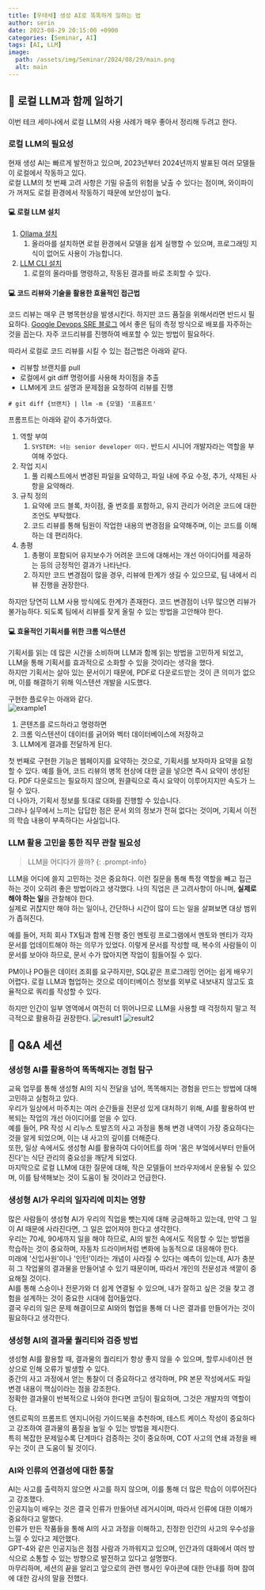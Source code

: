 ```yaml
---
title: [우테세] 생성 AI로 똑똑하게 일하는 법
author: serin
date: 2023-08-29 20:15:00 +0900
categories: [Seminar, AI]
tags: [AI, LLM]
image:
  path: /assets/img/Seminar/2024/08/29/main.png
  alt: main
---
```


## 🔧 로컬 LLM과 함께 일하기
이번 테크 세미나에서 로컬 LLM의 사용 사례가 매우 좋아서 정리해 두려고 한다.

### 로컬 LLM의 필요성
현재 생성 AI는 빠르게 발전하고 있으며, 2023년부터 2024년까지 발표된 여러 모델들이 로컬에서 작동하고 있다.  
로컬 LLM의 첫 번째 고려 사항은 기밀 유출의 위험을 낮출 수 있다는 점이며, 와이파이가 꺼져도 로컬 환경에서 작동하기 때문에 보안성이 높다.


#### 💻 로컬 LLM 설치
1. [Ollama 설치](https://ollama.com/download)
   1. 올라마를 설치하면 로컬 환경에서 모델을 쉽게 실행할 수 있으며, 프로그래밍 지식이 없어도 사용이 가능합니다.
2. [LLM CLI 설치](https://github.com/simonw/llm)
   1. 로컬의 올라마를 명령하고, 작동된 결과를 바로 조회할 수 있다.


#### ️💻 코드 리뷰와 기술을 활용한 효율적인 접근법

코드 리뷰는 매우 큰 병목현상을 발생시킨다. 하지만 코드 품질을 위해서라면 반드시 필요하다. 
[Google Devops SRE 블로그](https://cloud.google.com/blog/products/devops-sre/dora-2022-accelerate-state-of-devops-report-now-out?hl=en) 에서 좋은 팀의 측정 방식으로 배포를 자주하는 것을 꼽는다. 자주 코드리뷰를 진행하여 배포할 수 있는 방법이 필요하다.  

따라서 로컬로 코드 리뷰를 시킬 수 있는 접근법은 아래와 같다.  
- 리뷰할 브랜치를 pull
- 로컬에서 git diff 명령어를 사용해 차이점을 추출
- LLM에게 코드 설명과 문제점을 요청하여 리뷰를 진행

```cli
# git diff {브랜치} | llm -m {모델} '프롬프트'
```

프롬프트는 아래와 같이 추가하였다.  

1. 역할 부여
   1. `SYSTEM: 너는 senior developer 이다.` 반드시 시니어 개발자라는 역할을 부여해 주었다.
2. 작업 지시
   1. 풀 리퀘스트에서 변경된 파일을 요약하고, 파일 내에 주요 수정, 추가, 삭제된 사항을 요약해라.
3. 규칙 정의
   1. 요약에 코드 블록, 차이점, 줄 번호를 포함하고, 유지 관리가 어려운 코드에 대한 조언도 부탁했다.
   2. 코드 리뷰를 통해 팀원이 작업한 내용의 변경점을 요약해주며, 이는 코드를 이해하는 데 편리하다.
4. 총평
   1. 총평이 포함되어 유지보수가 어려운 코드에 대해서는 개선 아이디어를 제공하는 등의 긍정적인 결과가 나타난다.
   2. 하지만 코드 변경점이 많을 경우, 리뷰에 한계가 생길 수 있으므로, 팀 내에서 리뷰 진행을 권장한다.

하지만 당연히 LLM 사용 방식에도 한계가 존재한다. 코드 변경점이 너무 많으면 리뷰가 불가능하다. 되도록 팀에서 리뷰를 잦게 올릴 수 있는 방법을 고안해야 한다.  

#### ️💻 효율적인 기획서를 위한 크롬 익스텐션
기획서를 읽는 데 많은 시간을 소비하며 LLM과 함께 읽는 방법을 고민하게 되었고, LLM을 통해 기획서를 효과적으로 소화할 수 있을 것이라는 생각을 했다.  
하지만 기획서는 살아 있는 문서이기 때문에, PDF로 다운로드받는 것이 큰 의미가 없으며, 이를 해결하기 위해 익스텐션 개발을 시도했다.  

구현한 플로우는 아래와 같다.  
![example1](/assets/img/Seminar/2024/08/29/example1.png)

1. 콘텐츠를 로드하라고 명령하면
2. 크롬 익스텐션이 데이터를 긁어와 벡터 데이터베이스에 저장하고
3. LLM에게 결과를 전달하게 된다.

첫 번째로 구현한 기능은 웹페이지를 요약하는 것으로, 기획서를 보자마자 요약을 요청할 수 있다. 예를 들어, 코드 리뷰의 병목 현상에 대한 글을 넣으면 즉시 요약이 생성된다.
PDF 다운로드는 필요하지 않으며, 원클릭으로 즉시 요약이 이루어지지만 속도가 느릴 수 있다.  
더 나아가, 기획서 정보를 토대로 대화를 진행할 수 있습니다.  
그러나 실무에서 느끼는 답답한 점은 문서 외의 정보가 전혀 없다는 것이며, 기획서 이전의 학습 내용이 부족하다는 사실입니다.

### LLM 활용 고민을 통한 직무 관찰 필요성

> LLM을 어디다가 쓸까?
{: .prompt-info}

LLM을 어디에 쓸지 고민하는 것은 중요하다. 이런 질문을 통해 특정 역할을 빼고 접근하는 것이 오히려 좋은 방법이라고 생각했다. 나의 직업은 큰 고려사항이 아니며, **실제로 해야 하는 일**을 관찰해야 한다.  
실제로 귀찮지만 해야 하는 일이나, 간단하나 시간이 많이 드는 일을 살펴보면 대상 범위가 좁혀진다.  

예를 들어, 저희 회사 TX팀과 함께 진행 중인 멘토링 프로그램에서 멘토와 멘티가 각자 문서를 업데이트해야 하는 의무가 있었다. 이렇게 문서를 작성할 때, 복수의 사람들이 이 문서를 보아야 하므로, 문서 수가 많아지면 작업이 힘들어질 수 있다.

PM이나 PO들은 데이터 조회를 요구하지만, SQL같은 프로그래밍 언어는 쉽게 배우기 어렵다. 로컬 LLM과 협업하는 것으로 데이터베이스 정보를 외부로 내보내지 않고도 효율적으로 쿼리를 작성할 수 있다.  

하지만 인간이 일부 영역에서 여전히 더 뛰어나므로 LLM을 사용할 때 걱정하지 말고 적극적으로 활용하길 권장한다.
![result1](/assets/img/Seminar/2024/08/29/result1.png)
![result2](/assets/img/Seminar/2024/08/29/result2.png)

## 🤖 Q&A 세션
### 생성형 AI를 활용하여 똑똑해지는 경험 탐구

교육 업무를 통해 생성형 AI의 지식 전달을 넘어, 똑똑해지는 경험을 만드는 방법에 대해 고민하고 실험하고 있다.  
우리가 일상에서 마주치는 여러 순간들을 전문성 있게 대처하기 위해, AI를 활용하여 반복되는 작업의 개선 아이디어를 얻을 수 있다.  
예를 들어, PR 작성 시 리누스 토발즈의 사고 과정을 통해 변경 내역이 가장 중요하다는 것을 알게 되었으며, 이는 내 사고의 깊이를 더해준다.  
또한, 일상 속에서도 생성형 AI를 활용하여 다이어트를 하며 '몸은 부엌에서부터 만들어진다'는 식단 관리의 중요성을 깨닫게 되었다.  
마지막으로 로컬 LLM에 대한 질문에 대해, 작은 모델들이 브라우저에서 운용될 수 있으며, 이를 탐색해보는 것이 도움이 될 것이라고 언급한다.  

### 생성형 AI가 우리의 일자리에 미치는 영향

많은 사람들이 생성형 AI가 우리의 직업을 뺏는지에 대해 궁금해하고 있는데, 만약 그 일이 AI 때문에 사라진다면, 그 일은 없어져야 한다고 생각한다.  
우리는 70세, 90세까지 일을 해야 하므로, AI의 발전 속에서도 적응할 수 있는 방법을 학습하는 것이 중요하며, 자동차 드라이버처럼 변화에 능동적으로 대응해야 한다.  
미래에 '신입사원'이나 '인턴'이라는 개념이 사라질 수 있다는 예측이 있는데, AI가 충분히 그 작업물의 결과물을 만들어낼 수 있기 때문이며, 따라서 개인의 전문성과 색깔이 중요해질 것이다.  
AI를 통해 스승이나 전문가와 더 쉽게 연결될 수 있으며, 내가 잘하고 싶은 것을 찾고 경험을 설계하는 것이 중요한 시대에 접어들었다.  
결국 우리의 일은 문제 해결이므로 AI와의 협업을 통해 더 나은 결과를 만들어가는 것이 필요하다고 생각한다.  

### 생성형 AI의 결과물 퀄리티와 검증 방법

생성형 AI를 활용할 때, 결과물의 퀄리티가 항상 좋지 않을 수 있으며, 할루시네이션 현상으로 인해 오류가 발생할 수 있다.  
중간의 사고 과정에서 얻는 통찰이 더 중요하다고 생각하며, PR 본문 작성에서도 파일 변경 내용이 핵심이라는 점을 강조한다.  
정확한 결과물이 반복적으로 나와야 한다면 코딩이 필요하며, 그것은 개발자의 역할이다.  
엔트로픽의 프롬프트 엔지니어링 가이드북을 추천하며, 테스트 케이스 작성이 중요하다고 강조하여 결과물의 품질을 높일 수 있는 방법을 제시한다.  
특히 복잡한 문제일수록 단계마다 검증하는 것이 중요하며, COT 사고의 연쇄 과정을 배우는 것이 큰 도움이 될 것이다.  

### AI와 인류의 연결성에 대한 통찰

AI는 사고를 출력하지 않으면 사고를 하지 않으며, 이를 통해 더 많은 학습이 이루어진다고 강조했다.  
인공지능이 배우는 것은 결국 인류가 만들어낸 레거시이며, 따라서 인류에 대한 이해가 중요하다고 말했다.  
인류가 만든 작품들을 통해 AI의 사고 과정을 이해하고, 진정한 인간의 사고의 우수성을 느낄 수 있다고 제안했다.  
GPT-4와 같은 인공지능은 점점 사람과 가까워지고 있으며, 인간과의 대화에서 여러 방식으로 소통할 수 있는 방향으로 발전하고 있다고 설명했다.  
마무리하며, 세션의 끝을 알리고 앞으로의 관련 행사인 우아콘에 대한 안내를 하며 참여에 대한 감사의 말을 전했다.  
